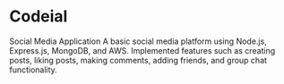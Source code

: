 # Codeial
Social Media Application
A basic social media platform using Node.js, Express.js, MongoDB, and AWS. Implemented features such as creating posts, liking posts, making comments, adding friends, and group chat functionality.
